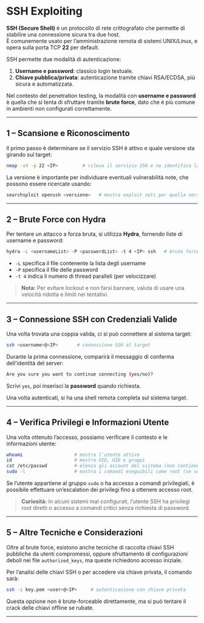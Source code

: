 # SSH Exploiting

**SSH (Secure Shell)** è un protocollo di rete crittografato che permette di stabilire una connessione sicura tra due host. <br>
È comunemente usato per l’amministrazione remota di sistemi UNIX/Linux, e opera sulla porta TCP **22** per default. 

SSH permette due modalità di autenticazione:
1. **Username e password**: classico login testuale.
2. **Chiave pubblica/privata**: autenticazione tramite chiavi RSA/ECDSA, più sicura e automatizzata.

Nel contesto del penetration testing, la modalità con **username e password** è quella che si tenta di sfruttare tramite **brute force**, dato che è più comune in ambienti non configurati correttamente.

---

## 1 – Scansione e Riconoscimento

Il primo passo è determinare se il servizio SSH è attivo e quale versione sta girando sul target:

```bash
nmap -sV -p 22 <IP>         # rileva il servizio SSH e ne identifica la versione
```

La versione è importante per individuare eventuali vulnerabilità note, che possono essere ricercate usando:

```bash
searchsploit openssh <versione>   # mostra exploit noti per quella versione
```

---

## 2 – Brute Force con Hydra

Per tentare un attacco a forza bruta, si utilizza **Hydra**, fornendo liste di username e password:

```bash
hydra -L <usernameList> -P <passwordList> -t 4 <IP> ssh   # brute force SSH
```

* `-L` specifica il file contenente la lista degli username
* `-P` specifica il file delle password
* `-t 4` indica il numero di thread paralleli (per velocizzare)

> **Nota:** Per evitare lockout e non farsi bannare, valuta di usare una velocità ridotta e limiti nei tentativi.

---

## 3 – Connessione SSH con Credenziali Valide

Una volta trovata una coppia valida, ci si può connettere al sistema target:

```bash
ssh <username>@<IP>       # connessione SSH al target
```

Durante la prima connessione, comparirà il messaggio di conferma dell’identità del server:

```bash
Are you sure you want to continue connecting (yes/no)?
```

Scrivi `yes`, poi inserisci la **password** quando richiesta.

Una volta autenticati, si ha una shell remota completa sul sistema target.

---

## 4 – Verifica Privilegi e Informazioni Utente

Una volta ottenuto l’accesso, possiamo verificare il contesto e le informazioni utente:

```bash
whoami                   # mostra l'utente attivo
id                       # mostra UID, GID e gruppi
cat /etc/passwd          # elenca gli account del sistema (non contiene password)
sudo -l                  # mostra i comandi eseguibili come root (se sudo è abilitato)
```

Se l’utente appartiene al gruppo `sudo` o ha accesso a comandi privilegiati, è possibile effettuare un’escalation dei privilegi fino a ottenere accesso root.

> **Curiosità:** In alcuni sistemi mal configurati, l’utente SSH ha privilegi root diretti o accesso a comandi critici senza richiesta di password.

---

## 5 – Altre Tecniche e Considerazioni

Oltre al brute force, esistono anche tecniche di raccolta chiavi SSH pubbliche da utenti compromessi, oppure sfruttamento di configurazioni deboli nei file `authorized_keys`, ma queste richiedono accesso iniziale.

Per l’analisi delle chiavi SSH o per accedere via chiave privata, il comando sarà:

```bash
ssh -i key.pem <user>@<IP>     # autenticazione con chiave privata
```

Questa opzione non è brute-forceable direttamente, ma si può tentare il crack delle chiavi offline se rubate.

---
